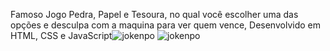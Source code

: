 Famoso Jogo Pedra, Papel e Tesoura, no qual você escolher uma das opções e desculpa com a maquina para ver quem vence, Desenvolvido em HTML, CSS e JavaScript![jokenpo](https://github.com/diemersonrfernandes/Jogo-Pedra-Papel-e-Tesoura/assets/26719765/fd03cca4-45ef-4e0b-8856-cd8312bebaba)
![jokenpo](https://github.com/diemersonrfernandes/Jogo-Pedra-Papel-e-Tesoura/assets/26719765/f22cd91f-9c6c-4980-8ca2-91d40f6c4b1d)
